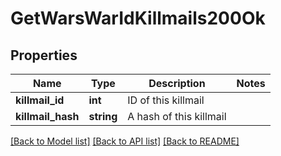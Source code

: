 # GetWarsWarIdKillmails200Ok

## Properties
Name | Type | Description | Notes
------------ | ------------- | ------------- | -------------
**killmail_id** | **int** | ID of this killmail | 
**killmail_hash** | **string** | A hash of this killmail | 

[[Back to Model list]](../README.md#documentation-for-models) [[Back to API list]](../README.md#documentation-for-api-endpoints) [[Back to README]](../README.md)


